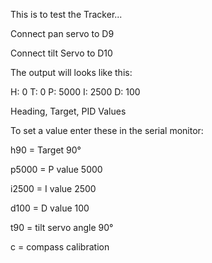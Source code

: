 This is to test the Tracker...

Connect pan servo to D9

Connect tilt Servo to D10

The output will looks like this:

H: 0 T: 0 P: 5000 I: 2500 D: 100

Heading, Target, PID Values

To set a value enter these in the serial monitor:

h90 = Target 90°

p5000 = P value 5000

i2500 = I value 2500

d100 = D value 100

t90 = tilt servo angle 90°

c = compass calibration
